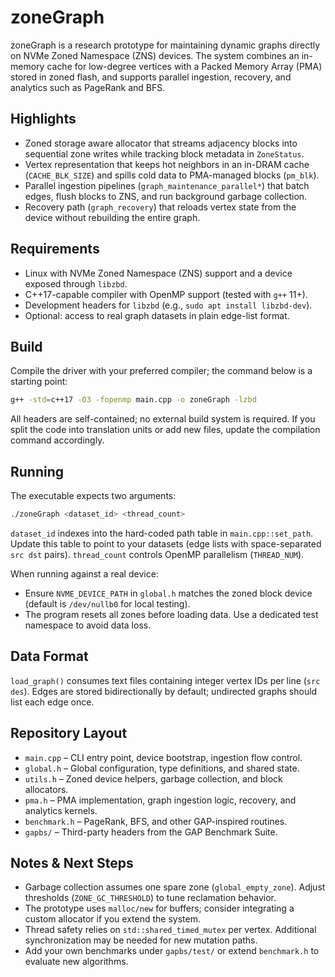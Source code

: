 # zoneGraph

zoneGraph is a research prototype for maintaining dynamic graphs directly on NVMe Zoned Namespace (ZNS) devices. The system combines an in-memory cache for low-degree vertices with a Packed Memory Array (PMA) stored in zoned flash, and supports parallel ingestion, recovery, and analytics such as PageRank and BFS.

## Highlights
- Zoned storage aware allocator that streams adjacency blocks into sequential zone writes while tracking block metadata in `ZoneStatus`.
- Vertex representation that keeps hot neighbors in an in-DRAM cache (`CACHE_BLK_SIZE`) and spills cold data to PMA-managed blocks (`pm_blk`).
- Parallel ingestion pipelines (`graph_maintenance_parallel*`) that batch edges, flush blocks to ZNS, and run background garbage collection.
- Recovery path (`graph_recovery`) that reloads vertex state from the device without rebuilding the entire graph.

## Requirements
- Linux with NVMe Zoned Namespace (ZNS) support and a device exposed through `libzbd`.
- C++17-capable compiler with OpenMP support (tested with `g++` 11+).
- Development headers for `libzbd` (e.g., `sudo apt install libzbd-dev`).
- Optional: access to real graph datasets in plain edge-list format.

## Build
Compile the driver with your preferred compiler; the command below is a starting point:

```bash
g++ -std=c++17 -O3 -fopenmp main.cpp -o zoneGraph -lzbd
```

All headers are self-contained; no external build system is required. If you split the code into translation units or add new files, update the compilation command accordingly.

## Running
The executable expects two arguments:

```bash
./zoneGraph <dataset_id> <thread_count>
```

`dataset_id` indexes into the hard-coded path table in `main.cpp::set_path`. Update this table to point to your datasets (edge lists with space-separated `src dst` pairs). `thread_count` controls OpenMP parallelism (`THREAD_NUM`).

When running against a real device:
- Ensure `NVME_DEVICE_PATH` in `global.h` matches the zoned block device (default is `/dev/nullb0` for local testing).
- The program resets all zones before loading data. Use a dedicated test namespace to avoid data loss.

## Data Format
`load_graph()` consumes text files containing integer vertex IDs per line (`src des`). Edges are stored bidirectionally by default; undirected graphs should list each edge once.

## Repository Layout
- `main.cpp` – CLI entry point, device bootstrap, ingestion flow control.
- `global.h` – Global configuration, type definitions, and shared state.
- `utils.h` – Zoned device helpers, garbage collection, and block allocators.
- `pma.h` – PMA implementation, graph ingestion logic, recovery, and analytics kernels.
- `benchmark.h` – PageRank, BFS, and other GAP-inspired routines.
- `gapbs/` – Third-party headers from the GAP Benchmark Suite.

## Notes & Next Steps
- Garbage collection assumes one spare zone (`global_empty_zone`). Adjust thresholds (`ZONE_GC_THRESHOLD`) to tune reclamation behavior.
- The prototype uses `malloc/new` for buffers; consider integrating a custom allocator if you extend the system.
- Thread safety relies on `std::shared_timed_mutex` per vertex. Additional synchronization may be needed for new mutation paths.
- Add your own benchmarks under `gapbs/test/` or extend `benchmark.h` to evaluate new algorithms.

